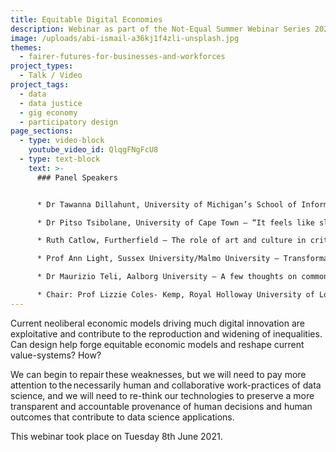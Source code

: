 ```yaml
---
title: Equitable Digital Economies
description: Webinar as part of the Not-Equal Summer Webinar Series 2021.
image: /uploads/abi-ismail-a36kj1f4zli-unsplash.jpg
themes:
  - fairer-futures-for-businesses-and-workforces
project_types:
  - Talk / Video
project_tags:
  - data
  - data justice
  - gig economy
  - participatory design
page_sections:
  - type: video-block
    youtube_video_id: QlqgFNgFcU8
  - type: text-block
    text: >-
      ### Panel Speakers


      * Dr Tawanna Dillahunt, University of Michigan’s School of Information (UMSI) – Eliciting alternative economies using speculative co-design

      * Dr Pitso Tsibolane, University of Cape Town – “It feels like slavery all over again!” Critical Perspectives on Digital Gig Labour in the Global South

      * Ruth Catlow, Furtherfield – The role of art and culture in critical engagement with alternative economies and decentralised technologies

      * Prof Ann Light, Sussex University/Malmo University – Transformative Economies and Relational Assets

      * Dr Maurizio Teli, Aalborg University – A few thoughts on commoning, participatory design, and going beyond capital

      * Chair: Prof Lizzie Coles- Kemp, Royal Holloway University of London
---
```

Current neoliberal economic models driving much digital innovation are exploitative and contribute to the reproduction and widening of inequalities. Can design help forge equitable economic models and reshape current value-systems? How?   

We can begin to repair these weaknesses, but we will need to pay more attention to the necessarily human and collaborative work-practices of data science, and we will need to re-think our technologies to preserve a more transparent and accountable provenance of human decisions and human outcomes that contribute to data science applications.

This webinar took place on Tuesday 8th June 2021.